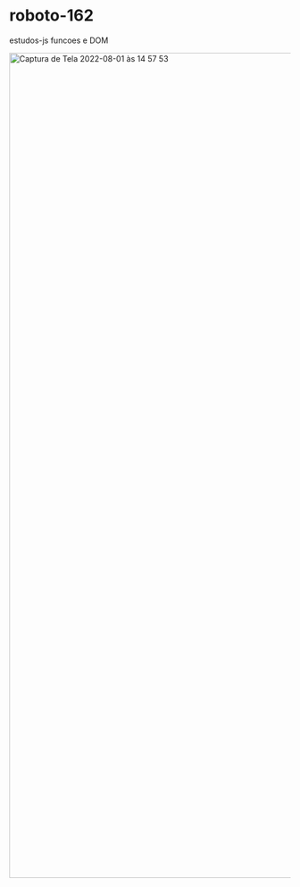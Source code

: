 # roboto-162
estudos-js funcoes e DOM

<img width="1478" alt="Captura de Tela 2022-08-01 às 14 57 53" src="https://user-images.githubusercontent.com/66705552/182223360-aa50bfb1-f447-47f9-9018-746fc9763d73.png">

